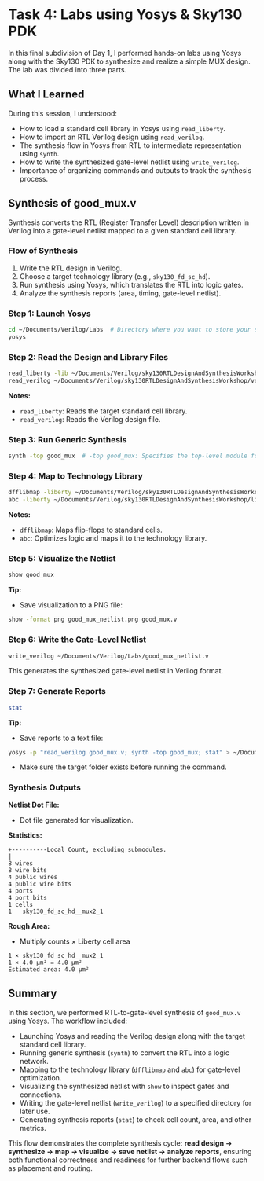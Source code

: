 # Task 4: Labs using Yosys & Sky130 PDK

In this final subdivision of Day 1, I performed hands-on labs using Yosys along with the Sky130 PDK to synthesize and realize a simple MUX design. The lab was divided into three parts.

## What I Learned
During this session, I understood:

- How to load a standard cell library in Yosys using `read_liberty`.
- How to import an RTL Verilog design using `read_verilog`.
- The synthesis flow in Yosys from RTL to intermediate representation using `synth`.
- How to write the synthesized gate-level netlist using `write_verilog`.
- Importance of organizing commands and outputs to track the synthesis process.

## Synthesis of good_mux.v
Synthesis converts the RTL (Register Transfer Level) description written in Verilog into a gate-level netlist mapped to a given standard cell library.

### Flow of Synthesis
1. Write the RTL design in Verilog.
2. Choose a target technology library (e.g., `sky130_fd_sc_hd`).
3. Run synthesis using Yosys, which translates the RTL into logic gates.
4. Analyze the synthesis reports (area, timing, gate-level netlist).

### Step 1: Launch Yosys
```bash
cd ~/Documents/Verilog/Labs  # Directory where you want to store your synthesis files
yosys
```

### Step 2: Read the Design and Library Files
```bash
read_liberty -lib ~/Documents/Verilog/sky130RTLDesignAndSynthesisWorkshop/lib/sky130_fd_sc_hd__tt_025C_1v80.lib
read_verilog ~/Documents/Verilog/sky130RTLDesignAndSynthesisWorkshop/verilog_files/good_mux.v
```
**Notes:**
- `read_liberty`: Reads the target standard cell library.
- `read_verilog`: Reads the Verilog design file.

### Step 3: Run Generic Synthesis
```bash
synth -top good_mux  # -top good_mux: Specifies the top-level module for synthesis
```

### Step 4: Map to Technology Library
```bash
dfflibmap -liberty ~/Documents/Verilog/sky130RTLDesignAndSynthesisWorkshop/lib/sky130_fd_sc_hd__tt_025C_1v80.lib
abc -liberty ~/Documents/Verilog/sky130RTLDesignAndSynthesisWorkshop/lib/sky130_fd_sc_hd__tt_025C_1v80.lib
```
**Notes:**
- `dfflibmap`: Maps flip-flops to standard cells.
- `abc`: Optimizes logic and maps it to the technology library.

### Step 5: Visualize the Netlist
```bash
show good_mux
```
**Tip:**
- Save visualization to a PNG file:
```bash
show -format png good_mux_netlist.png good_mux.v
```

### Step 6: Write the Gate-Level Netlist
```bash
write_verilog ~/Documents/Verilog/Labs/good_mux_netlist.v
```
This generates the synthesized gate-level netlist in Verilog format.

### Step 7: Generate Reports
```bash
stat
```
**Tip:**
- Save reports to a text file:
```bash
yosys -p "read_verilog good_mux.v; synth -top good_mux; stat" > ~/Documents/Verilog/Labs/good_mux_stats.txt
```
- Make sure the target folder exists before running the command.

### Synthesis Outputs
**Netlist Dot File:**
- Dot file generated for visualization.

**Statistics:**
```
+----------Local Count, excluding submodules.
|
8 wires
8 wire bits
4 public wires
4 public wire bits
4 ports
4 port bits
1 cells
1   sky130_fd_sc_hd__mux2_1
```
**Rough Area:**
- Multiply counts × Liberty cell area
```
1 × sky130_fd_sc_hd__mux2_1
1 × 4.0 µm² = 4.0 µm²
Estimated area: 4.0 µm²
```

## Summary
In this section, we performed RTL-to-gate-level synthesis of `good_mux.v` using Yosys. The workflow included:

- Launching Yosys and reading the Verilog design along with the target standard cell library.
- Running generic synthesis (`synth`) to convert the RTL into a logic network.
- Mapping to the technology library (`dfflibmap` and `abc`) for gate-level optimization.
- Visualizing the synthesized netlist with `show` to inspect gates and connections.
- Writing the gate-level netlist (`write_verilog`) to a specified directory for later use.
- Generating synthesis reports (`stat`) to check cell count, area, and other metrics.

This flow demonstrates the complete synthesis cycle: **read design → synthesize → map → visualize → save netlist → analyze reports**, ensuring both functional correctness and readiness for further backend flows such as placement and routing.